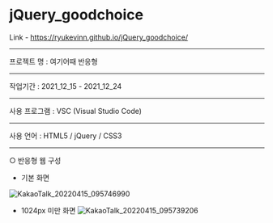 # jQuery_goodchoice


Link - https://ryukevinn.github.io/jQuery_goodchoice/

-----------------------------

프로젝트 명 : 여기어때 반응형

---------------------------------

작업기간 : 2021_12_15 - 2021_12_24

---------------------------------

사용 프로그램 : VSC (Visual Studio Code)

---------------------------------

사용 언어 : HTML5 / jQuery / CSS3

---------------------------------
○ 반응형 웹 구성

 - 기본 화면

![KakaoTalk_20220415_095746990](https://user-images.githubusercontent.com/96170774/163501245-cf311108-b5fe-4643-81b5-32641311fc7a.png)


 - 1024px 미만 화면
![KakaoTalk_20220415_095739206](https://user-images.githubusercontent.com/96170774/163501279-aa685e05-fea3-4397-adf6-14b95da96bdb.png)
